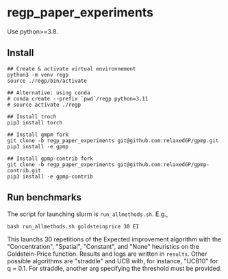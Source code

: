 # regp_paper_experiments

Use python>=3.8.

## Install

```
## Create & activate virtual environnement
python3 -m venv regp
source ./regp/bin/activate

## Alternative: using conda
# conda create --prefix `pwd`/regp python=3.11
# source activate ./regp

## Install troch
pip3 install torch

## Install gmpm fork
git clone -b regp_paper_experiments git@github.com:relaxedGP/gpmp.git
pip3 install -e gpmp

## Install gpmp-contrib fork
git clone -b regp_paper_experiments git@github.com:relaxedGP/gpmp-contrib.git
pip3 install -e gpmp-contrib
```

## Run benchmarks

The script for launching slurm is `run_allmethods.sh`. E.g.,
```
bash run_allmethods.sh goldsteinprice 30 EI
```
This launchs 30 repetitions of the Expected improvement algorithm with the "Concentration", "Spatial", "Constant", and "None" heuristics on the Goldstein-Price function. Results and logs are written in `results`. Other possible algorithms are "straddle" and UCB with, for instance, "UCB10" for q = 0.1. For straddle, another arg specifying the threshold must be provided.
